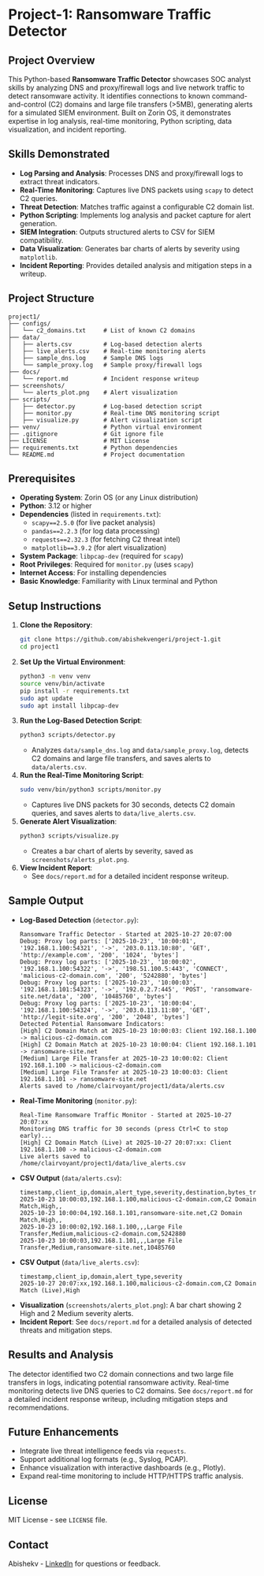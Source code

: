 # Project-1: Ransomware Traffic Detector

## Project Overview
This Python-based **Ransomware Traffic Detector** showcases SOC analyst skills by analyzing DNS and proxy/firewall logs and live network traffic to detect ransomware activity. It identifies connections to known command-and-control (C2) domains and large file transfers (>5MB), generating alerts for a simulated SIEM environment. Built on Zorin OS, it demonstrates expertise in log analysis, real-time monitoring, Python scripting, data visualization, and incident reporting.

## Skills Demonstrated
- **Log Parsing and Analysis**: Processes DNS and proxy/firewall logs to extract threat indicators.
- **Real-Time Monitoring**: Captures live DNS packets using `scapy` to detect C2 queries.
- **Threat Detection**: Matches traffic against a configurable C2 domain list.
- **Python Scripting**: Implements log analysis and packet capture for alert generation.
- **SIEM Integration**: Outputs structured alerts to CSV for SIEM compatibility.
- **Data Visualization**: Generates bar charts of alerts by severity using `matplotlib`.
- **Incident Reporting**: Provides detailed analysis and mitigation steps in a writeup.

## Project Structure
```
project1/
├── configs/
│   └── c2_domains.txt     # List of known C2 domains
├── data/
│   ├── alerts.csv         # Log-based detection alerts
│   ├── live_alerts.csv    # Real-time monitoring alerts
│   ├── sample_dns.log     # Sample DNS logs
│   └── sample_proxy.log   # Sample proxy/firewall logs
├── docs/
│   └── report.md          # Incident response writeup
├── screenshots/
│   └── alerts_plot.png    # Alert visualization
├── scripts/
│   ├── detector.py        # Log-based detection script
│   ├── monitor.py         # Real-time DNS monitoring script
│   ├── visualize.py       # Alert visualization script
├── venv/                  # Python virtual environment
├── .gitignore             # Git ignore file
├── LICENSE                # MIT License
├── requirements.txt       # Python dependencies
└── README.md              # Project documentation
```

## Prerequisites
- **Operating System**: Zorin OS (or any Linux distribution)
- **Python**: 3.12 or higher
- **Dependencies** (listed in `requirements.txt`):
  - `scapy==2.5.0` (for live packet analysis)
  - `pandas==2.2.3` (for log data processing)
  - `requests==2.32.3` (for fetching C2 threat intel)
  - `matplotlib==3.9.2` (for alert visualization)
- **System Package**: `libpcap-dev` (required for `scapy`)
- **Root Privileges**: Required for `monitor.py` (uses `scapy`)
- **Internet Access**: For installing dependencies
- **Basic Knowledge**: Familiarity with Linux terminal and Python

## Setup Instructions
1. **Clone the Repository**:
   ```bash
   git clone https://github.com/abishekvengeri/project-1.git
   cd project1
   ```
2. **Set Up the Virtual Environment**:
   ```bash
   python3 -m venv venv
   source venv/bin/activate
   pip install -r requirements.txt
   sudo apt update
   sudo apt install libpcap-dev
   ```
3. **Run the Log-Based Detection Script**:
   ```bash
   python3 scripts/detector.py
   ```
   - Analyzes `data/sample_dns.log` and `data/sample_proxy.log`, detects C2 domains and large file transfers, and saves alerts to `data/alerts.csv`.
4. **Run the Real-Time Monitoring Script**:
   ```bash
   sudo venv/bin/python3 scripts/monitor.py
   ```
   - Captures live DNS packets for 30 seconds, detects C2 domain queries, and saves alerts to `data/live_alerts.csv`.
5. **Generate Alert Visualization**:
   ```bash
   python3 scripts/visualize.py
   ```
   - Creates a bar chart of alerts by severity, saved as `screenshots/alerts_plot.png`.
6. **View Incident Report**:
   - See `docs/report.md` for a detailed incident response writeup.

## Sample Output
- **Log-Based Detection** (`detector.py`):
  ```
  Ransomware Traffic Detector - Started at 2025-10-27 20:07:00
  Debug: Proxy log parts: ['2025-10-23', '10:00:01', '192.168.1.100:54321', '->', '203.0.113.10:80', 'GET', 'http://example.com', '200', '1024', 'bytes']
  Debug: Proxy log parts: ['2025-10-23', '10:00:02', '192.168.1.100:54322', '->', '198.51.100.5:443', 'CONNECT', 'malicious-c2-domain.com', '200', '5242880', 'bytes']
  Debug: Proxy log parts: ['2025-10-23', '10:00:03', '192.168.1.101:54323', '->', '192.0.2.7:445', 'POST', 'ransomware-site.net/data', '200', '10485760', 'bytes']
  Debug: Proxy log parts: ['2025-10-23', '10:00:04', '192.168.1.100:54324', '->', '203.0.113.11:80', 'GET', 'http://legit-site.org', '200', '2048', 'bytes']
  Detected Potential Ransomware Indicators:
  [High] C2 Domain Match at 2025-10-23 10:00:03: Client 192.168.1.100 -> malicious-c2-domain.com
  [High] C2 Domain Match at 2025-10-23 10:00:04: Client 192.168.1.101 -> ransomware-site.net
  [Medium] Large File Transfer at 2025-10-23 10:00:02: Client 192.168.1.100 -> malicious-c2-domain.com
  [Medium] Large File Transfer at 2025-10-23 10:00:03: Client 192.168.1.101 -> ransomware-site.net
  Alerts saved to /home/clairvoyant/project1/data/alerts.csv
  ```
- **Real-Time Monitoring** (`monitor.py`):
  ```
  Real-Time Ransomware Traffic Monitor - Started at 2025-10-27 20:07:xx
  Monitoring DNS traffic for 30 seconds (press Ctrl+C to stop early)...
  [High] C2 Domain Match (Live) at 2025-10-27 20:07:xx: Client 192.168.1.100 -> malicious-c2-domain.com
  Live alerts saved to /home/clairvoyant/project1/data/live_alerts.csv
  ```
- **CSV Output** (`data/alerts.csv`):
  ```
  timestamp,client_ip,domain,alert_type,severity,destination,bytes_transferred
  2025-10-23 10:00:03,192.168.1.100,malicious-c2-domain.com,C2 Domain Match,High,,
  2025-10-23 10:00:04,192.168.1.101,ransomware-site.net,C2 Domain Match,High,,
  2025-10-23 10:00:02,192.168.1.100,,,Large File Transfer,Medium,malicious-c2-domain.com,5242880
  2025-10-23 10:00:03,192.168.1.101,,,Large File Transfer,Medium,ransomware-site.net,10485760
  ```
- **CSV Output** (`data/live_alerts.csv`):
  ```
  timestamp,client_ip,domain,alert_type,severity
  2025-10-27 20:07:xx,192.168.1.100,malicious-c2-domain.com,C2 Domain Match (Live),High
  ```
- **Visualization** (`screenshots/alerts_plot.png`): A bar chart showing 2 High and 2 Medium severity alerts.
- **Incident Report**: See `docs/report.md` for a detailed analysis of detected threats and mitigation steps.

## Results and Analysis
The detector identified two C2 domain connections and two large file transfers in logs, indicating potential ransomware activity. Real-time monitoring detects live DNS queries to C2 domains. See `docs/report.md` for a detailed incident response writeup, including mitigation steps and recommendations.

## Future Enhancements
- Integrate live threat intelligence feeds via `requests`.
- Support additional log formats (e.g., Syslog, PCAP).
- Enhance visualization with interactive dashboards (e.g., Plotly).
- Expand real-time monitoring to include HTTP/HTTPS traffic analysis.

## License
MIT License - see `LICENSE` file.

## Contact
Abishekv - [LinkedIn](https://www.linkedin.com/in/abishekvengeri/) for questions or feedback.